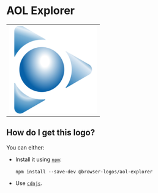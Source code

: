 # AOL Explorer

<table>
    <tr height=240>
        <td>
            <a href="https://github.com/alrra/browser-logos/tree/049e5bbbdc14f66c1686188d976a7d49c140c498/src/archive/aol-explorer">
                <img width=230 src="https://raw.githubusercontent.com/alrra/browser-logos/049e5bbbdc14f66c1686188d976a7d49c140c498/src/archive/aol-explorer/aol-explorer.svg?sanitize=true" alt="AOL Explorer browser logo">
            </a>
        </td>
    </tr>
</table>

## How do I get this logo?

You can either:

* Install it using [`npm`][npm]:

  `npm install --save-dev @browser-logos/aol-explorer`

* Use [`cdnjs`][cdnjs].

<!-- Link labels: -->

[cdnjs]: https://cdnjs.com/libraries/browser-logos
[npm]: https://www.npmjs.com/

